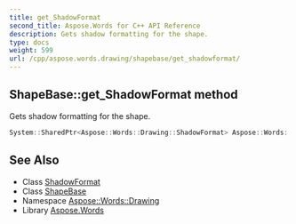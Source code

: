 ```yaml
---
title: get_ShadowFormat
second_title: Aspose.Words for C++ API Reference
description: Gets shadow formatting for the shape.
type: docs
weight: 599
url: /cpp/aspose.words.drawing/shapebase/get_shadowformat/
---
```

## ShapeBase::get_ShadowFormat method


Gets shadow formatting for the shape.

```cpp
System::SharedPtr<Aspose::Words::Drawing::ShadowFormat> Aspose::Words::Drawing::ShapeBase::get_ShadowFormat()
```

## See Also

* Class [ShadowFormat](../../shadowformat/)
* Class [ShapeBase](../)
* Namespace [Aspose::Words::Drawing](../../)
* Library [Aspose.Words](../../../)
